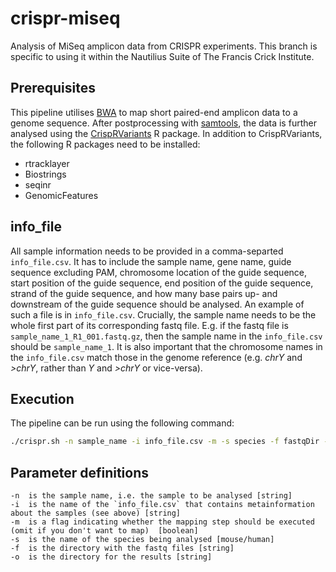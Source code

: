 # crispr-miseq
Analysis of MiSeq amplicon data from CRISPR experiments. This branch is specific to using it within the Nautilius Suite of The Francis Crick Institute. 

## Prerequisites 

This pipeline utilises [BWA](http://bio-bwa.sourceforge.net/) to map short paired-end amplicon data to a genome sequence. After postprocessing with [samtools](http://samtools.sourceforge.net/), the data is further analysed using the [CrispRVariants](https://bioconductor.org/packages/release/bioc/html/CrispRVariants.html) R package. In addition to CrispRVariants, the following R packages need to be installed:

* rtracklayer
* Biostrings
* seqinr
* GenomicFeatures

## info_file

All sample information needs to be provided in a comma-separted `info_file.csv`. It has to include the sample name, gene name, guide sequence excluding PAM, chromosome location of the guide sequence, start position of the guide sequence, end position of the guide sequence, strand of the guide sequence, and how many base pairs up- and downstream of the guide sequence should be analysed. An example of such a file is in `info_file.csv`. Crucially, the sample name needs to be the whole first part of its corresponding fastq file. E.g. if the fastq file is `sample_name_1_R1_001.fastq.gz`, then the sample name in the `info_file.csv` should be `sample_name_1`. It is also important that the chromosome names in the `info_file.csv` match those in the genome reference (e.g. _chrY_ and _>chrY_, rather than _Y_ and _>chrY_ or vice-versa). 

## Execution

The pipeline can be run using the following command: 
```sh
./crispr.sh -n sample_name -i info_file.csv -m -s species -f fastqDir -o outDir
```

## Parameter definitions
```
-n  is the sample name, i.e. the sample to be analysed [string]
-i  is the name of the `info_file.csv` that contains metainformation about the samples (see above) [string]
-m  is a flag indicating whether the mapping step should be executed (omit if you don't want to map)  [boolean]
-s  is the name of the species being analysed [mouse/human]
-f  is the directory with the fastq files [string]
-o  is the directory for the results [string]
```
